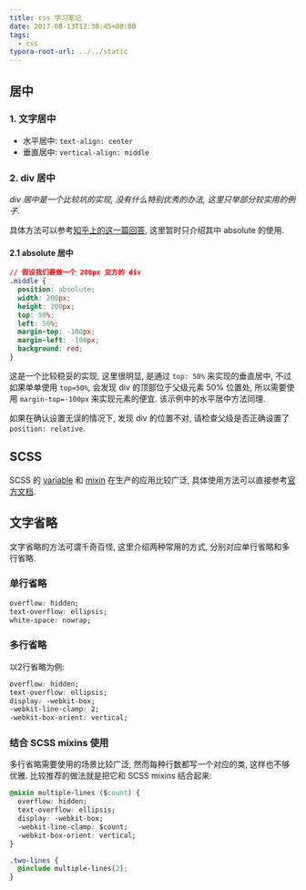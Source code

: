 ```yaml
---
title: css 学习笔记
date: 2017-08-13T12:30:45+08:00
tags:
  - css
typora-root-url: ../../static
---
```


## 居中

### 1. 文字居中

- 水平居中: `text-align: center`
- 垂直居中: `vertical-align: middle`

### 2. div 居中

_div 居中是一个比较坑的实现, 没有什么特别优秀的办法, 这里只举部分较实用的例子._

具体方法可以参考[知乎上的这一篇回答](https://zhihu.com/question/20543196/answer/89218605), 这里暂时只介绍其中 absolute 的使用.

#### 2.1 absolute 居中

```css
// 假设我们要做一个 200px 见方的 div
.middle {
  position: absolute;
  width: 200px;
  height: 200px;
  top: 50%;
  left: 50%;
  margin-top: -100px; 
  margin-left: -100px;
  background: red;
}
```

这是一个比较稳妥的实现, 这里很明显, 是通过 `top: 50%` 来实现的垂直居中, 不过如果单单使用 `top=50%`, 会发现 div 的顶部位于父级元素 50% 位置处, 所以需要使用 `margin-top=-100px` 来实现元素的便宜. 该示例中的水平居中方法同理.

如果在确认设置无误的情况下, 发现 div 的位置不对, 请检查父级是否正确设置了 `position: relative`.

## SCSS

SCSS 的 [variable](https://sass-lang.com/guide#topic-2) 和 [mixin](https://sass-lang.com/guide#topic-6) 在生产的应用比较广泛, 具体使用方法可以直接参考[官方文档](https://sass-lang.com/guide).

## 文字省略

文字省略的方法可谓千奇百怪, 这里介绍两种常用的方式, 分别对应单行省略和多行省略.

### 单行省略

```css
overflow: hidden;
text-overflow: ellipsis;
white-space: nowrap;
```

### 多行省略

以2行省略为例:

```css
overflow: hidden;
text-overflow: ellipsis;
display: -webkit-box;
-webkit-line-clamp: 2;
-webkit-box-orient: vertical;
```

### 结合 SCSS mixins 使用

多行省略需要使用的场景比较广泛, 然而每种行数都写一个对应的类, 这样也不够优雅. 比较推荐的做法就是把它和 SCSS mixins 结合起来:

```css
@mixin multiple-lines ($count) {
  overflow: hidden;
  text-overflow: ellipsis;
  display: -webkit-box;
  -webkit-line-clamp: $count;
  -webkit-box-orient: vertical;
}

.two-lines {
  @include multiple-lines(2);
}
```
